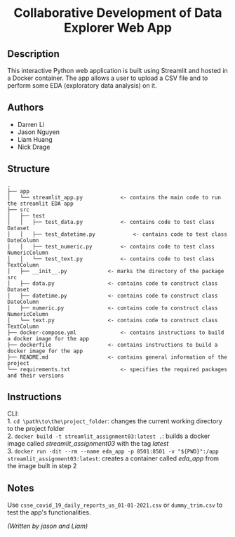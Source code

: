 <h1 align="center">Collaborative Development of Data Explorer Web App</h1>

## Description
This interactive Python web application is built using Streamlit and hosted in a Docker container. The app allows a user to upload a CSV file and to perform some EDA (exploratory data analysis) on it.

## Authors
* Darren Li
* Jason Nguyen
* Liam Huang
* Nick Drage

## Structure
```
.
├── app
│   └── streamlit_app.py			<- contains the main code to run the streamlit EDA app
├── src
│   ├── test
│   │   ├── test_data.py			<- contains code to test class Dataset
│   │   ├── test_datetime.py			<- contains code to test class DateColumn
│   │   ├── test_numeric.py			<- contains code to test class NumericColumn
│   │   └── test_text.py			<- contains code to test class TextColumn
│   ├── __init__.py				<- marks the directory of the package src
│   ├── data.py					<- contains code to construct class Dataset
│   ├── datetime.py				<- contains code to construct class DateColumn
│   ├── numeric.py				<- contains code to construct class NumericColumn
│   └── text.py					<- contains code to construct class TextColumn
├── docker-compose.yml				<- contains instructions to build a docker image for the app
├── dockerfile					<- contains instructions to build a docker image for the app
├── README.md					<- contains general information of the project
└── requirements.txt				<- specifies the required packages and their versions
```

## Instructions
CLI:  
	1. `cd \path\to\the\project_folder`: changes the current working directory to the project folder  
	2. `docker build -t streamlit_assignment03:latest .`: builds a docker image called *streamlit_assignment03* with the tag *latest*  
	3. `docker run -dit --rm --name eda_app -p 8501:8501 -v "${PWD}":/app streamlit_assignment03:latest`: creates a container called *eda_app* from the image built in step 2

## Notes
Use `csse_covid_19_daily_reports_us_01-01-2021.csv` or `dummy_trim.csv` to test the app's functionalities.

*(Written by jason and Liam)*
